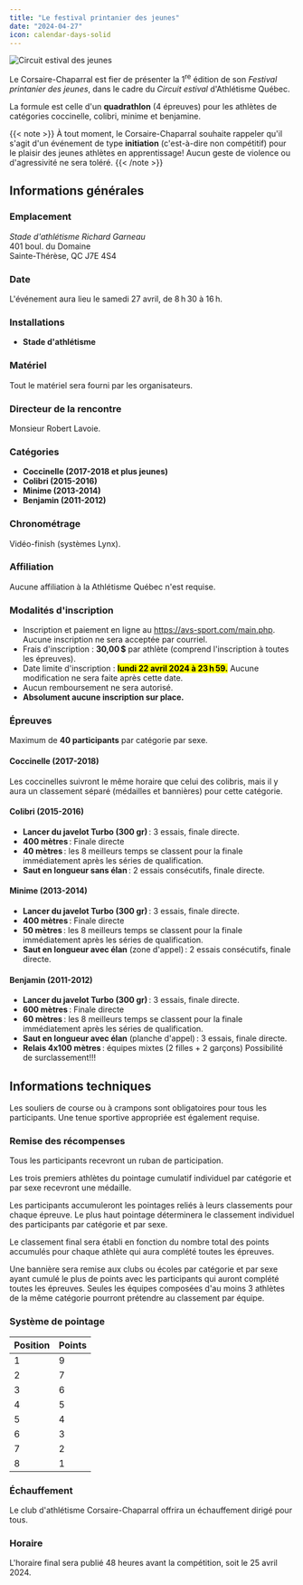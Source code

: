 ```yaml
---
title: "Le festival printanier des jeunes"
date: "2024-04-27"
icon: calendar-days-solid
---
```


![Circuit estival des jeunes](/img/cedj-logo.png)

Le Corsaire-Chaparral est fier de présenter la 1<sup>re</sup> édition de son *Festival printanier des jeunes*, dans le cadre du *Circuit estival* d'Athlétisme Québec.

La formule est celle d'un **quadrathlon** (4 épreuves) pour les athlètes de catégories coccinelle, colibri, minime et benjamine.

{{< note >}}
À tout moment, le Corsaire-Chaparral souhaite rappeler qu'il s'agit d'un événement de type **initiation** (c'est-à-dire non compétitif) pour le plaisir des jeunes athlètes en apprentissage! Aucun geste de violence ou d'agressivité ne sera toléré.
{{< /note >}}

## Informations générales

### Emplacement

*Stade d'athlétisme Richard Garneau*\
401 boul. du Domaine\
Sainte-Thérèse, QC J7E 4S4

### Date

L'événement aura lieu le samedi 27 avril, de 8 h 30 à 16 h.

### Installations

- **Stade d'athlétisme** 

### Matériel

Tout le matériel sera fourni par les organisateurs.

### Directeur de la rencontre

Monsieur Robert Lavoie.

### Catégories

- **Coccinelle (2017-2018 et plus jeunes)**
- **Colibri (2015-2016)**
- **Minime (2013-2014)**
- **Benjamin (2011-2012)**

### Chronométrage

Vidéo-finish (systèmes Lynx).

### Affiliation

Aucune affiliation à la Athlétisme Québec n'est requise.

### Modalités d'inscription

- Inscription et paiement en ligne au <https://avs-sport.com/main.php>. Aucune inscription ne sera acceptée par courriel.
- Frais d'inscription : **30,00 \$** par athlète (comprend l'inscription à toutes les épreuves).
- Date limite d'inscription : **<mark>lundi 22 avril 2024 à 23 h 59.</mark>** Aucune modification ne sera faite après cette date.
- Aucun remboursement ne sera autorisé.
- **Absolument aucune inscription sur place.**

### Épreuves

Maximum de **40 participants** par catégorie par sexe.

#### Coccinelle (2017-2018)

Les coccinelles suivront le même horaire que celui des colibris, mais il y aura un classement séparé (médailles et bannières) pour cette catégorie.

#### Colibri (2015-2016)

- **Lancer du javelot Turbo (300 gr)** : 3 essais, finale directe.
- **400 mètres** : Finale directe
- **40 mètres** : les 8 meilleurs temps se classent pour la finale immédiatement après les séries de qualification.
- **Saut en longueur sans élan** : 2 essais consécutifs, finale directe.

#### Minime (2013-2014)

- **Lancer du javelot Turbo (300 gr)** : 3 essais, finale directe.
- **400 mètres** : Finale directe
- **50 mètres** : les 8 meilleurs temps se classent pour la finale immédiatement après les séries de qualification.
- **Saut en longueur avec élan** (zone d'appel) : 2 essais consécutifs, finale directe.

#### Benjamin (2011-2012)

- **Lancer du javelot Turbo (300 gr)** : 3 essais, finale directe.
- **600 mètres** : Finale directe
- **60 mètres** : les 8 meilleurs temps se classent pour la finale immédiatement après les séries de qualification.
- **Saut en longueur avec élan** (planche d'appel) : 3 essais, finale directe.
- **Relais 4x100 mètres** : équipes mixtes (2 filles + 2 garçons) Possibilité de surclassement!!!

## Informations techniques

Les souliers de course ou à crampons sont obligatoires pour tous les participants. Une tenue sportive appropriée est également requise.

### Remise des récompenses

Tous les participants recevront un ruban de participation.

Les trois premiers athlètes du pointage cumulatif individuel par catégorie et par sexe recevront une médaille.

Les participants accumuleront les pointages reliés à leurs classements pour chaque épreuve. Le plus haut pointage déterminera le classement individuel des participants par catégorie et par sexe.

Le classement final sera établi en fonction du nombre total des points accumulés pour chaque athlète qui aura complété toutes les épreuves.

Une bannière sera remise aux clubs ou écoles par catégorie et par sexe ayant cumulé le plus de points avec les participants qui auront complété toutes les épreuves. Seules les équipes composées d'au moins 3 athlètes de la même catégorie pourront prétendre au classement par équipe.

### Système de pointage

| Position | Points |
|----------|--------|
| 1        | 9      |
| 2        | 7      |
| 3        | 6      |
| 4        | 5      |
| 5        | 4      |
| 6        | 3      |
| 7        | 2      |
| 8        | 1      |

### Échauffement

Le club d'athlétisme Corsaire-Chaparral offrira un échauffement dirigé pour tous.

### Horaire

L'horaire final sera publié 48 heures avant la compétition, soit le 25 avril 2024.
